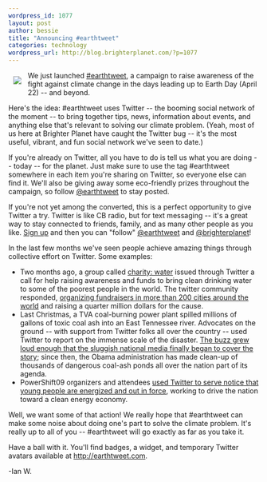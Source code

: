 ```yaml
--- 
wordpress_id: 1077
layout: post
author: bessie
title: "Announcing #earthtweet"
categories: technology
wordpress_url: http://blog.brighterplanet.com/?p=1077
---
```

<img src="http://static.brighterplanet.com/creative/campaigns/earthtweet/site/images/badge.png" align="left" style="padding: 10px;"> We just launched <a href="http://earthtweet.com">#earthtweet</a>, a campaign to raise awareness of the fight against climate change in the days leading up to Earth Day (April 22) -- and beyond.

Here's the idea: #earthtweet uses Twitter -- the booming social network of the moment -- to bring together tips, news, information about events, and anything else that's relevant to solving our climate problem. (Yeah, most of us here at Brighter Planet have caught the Twitter bug -- it's the most useful, vibrant, and fun social network we've seen to date.)

If you're already on Twitter, all you have to do is tell us what you are doing -- today -- for the planet. Just make sure to use the tag #earthtweet somewhere in each item you're sharing on Twitter, so everyone else can find it. We'll also be giving away some eco-friendly prizes throughout the campaign, so follow <a href="http://twitter.com/earthtweet">@earthtweet</a> to stay posted.

If you're not yet among the converted, this is a perfect opportunity to give Twitter a try. Twitter is like CB radio, but for text messaging -- it's a great way to stay connected to friends, family, and as many other people as you like. <a href="http://twitter.com">Sign up</a> and then you can "follow" <a href="http://twitter.com/earthtweet">@earthtweet</a> and <a href="http://twitter.com/brighterplanet">@brighterplanet</a>!

In the last few months we've seen people achieve amazing things through collective effort on Twitter. Some examples:

* Two months ago, a group called [charity: water](http://www.charitywater.org/) issued through Twitter a call for help raising awareness and funds to bring clean drinking water to some of the poorest people in the world. The twitter community responded, [organizing fundraisers in more than 200 cities around the world](http://www.twestival.com/) and raising a quarter million dollars for the cause.
* Last Christmas, a TVA coal-burning power plant spilled millions of gallons of toxic coal ash into an East Tennessee river. Advocates on the ground -- with support from Twitter folks all over the country -- used Twitter to report on the immense scale of the disaster. [The buzz grew loud enough that the sluggish national media finally began to cover the story](http://www.mnn.com/technology/computers/stories/media-mayhem-can-twitter-save-the-earth); since then, the Obama administration has made clean-up of thousands of dangerous coal-ash ponds all over the nation part of its agenda.
* PowerShift09 organizers and attendees [used Twitter to serve notice that young people are energized and out in force](http://powershift09.org/node/894), working to drive the nation toward a clean energy economy.


Well, we want some of that action! We really hope that #earthtweet can make some noise about doing one's part to solve the climate problem. It's really up to all of you -- #earthtweet will go exactly as far as you take it.

Have a ball with it. You'll find badges, a widget, and temporary Twitter avatars available at <a href="http://earthtweet.com">http://earthtweet.com</a>.

-Ian W.
